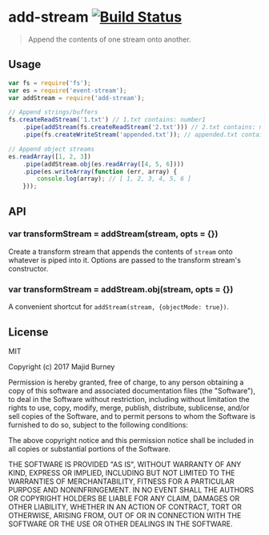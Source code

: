 # add-stream [![Build Status](https://travis-ci.org/wilsonjackson/add-stream.svg?branch=master)](https://travis-ci.org/wilsonjackson/add-stream)

> Append the contents of one stream onto another.

## Usage

```js
var fs = require('fs');
var es = require('event-stream');
var addStream = require('add-stream');

// Append strings/buffers
fs.createReadStream('1.txt') // 1.txt contains: number1
	.pipe(addStream(fs.createReadStream('2.txt'))) // 2.txt contains: number2
	.pipe(fs.createWriteStream('appended.txt')); // appended.txt contains: number1number2

// Append object streams
es.readArray([1, 2, 3])
	.pipe(addStream.obj(es.readArray([4, 5, 6])))
	.pipe(es.writeArray(function (err, array) {
		console.log(array); // [ 1, 2, 3, 4, 5, 6 ]
	}));
```

## API

### var transformStream = addStream(stream, opts = {})

Create a transform stream that appends the contents of `stream` onto whatever
is piped into it. Options are passed to the transform stream's constructor.

### var transformStream = addStream.obj(stream, opts = {})

A convenient shortcut for `addStream(stream, {objectMode: true})`.

## License

MIT

Copyright (c) 2017 Majid Burney

Permission is hereby granted, free of charge, to any person obtaining a copy of this software and associated documentation files (the "Software"), to deal in the Software without restriction, including without limitation the rights to use, copy, modify, merge, publish, distribute, sublicense, and/or sell copies of the Software, and to permit persons to whom the Software is furnished to do so, subject to the following conditions:

The above copyright notice and this permission notice shall be included in all copies or substantial portions of the Software.

THE SOFTWARE IS PROVIDED "AS IS", WITHOUT WARRANTY OF ANY KIND, EXPRESS OR IMPLIED, INCLUDING BUT NOT LIMITED TO THE WARRANTIES OF MERCHANTABILITY, FITNESS FOR A PARTICULAR PURPOSE AND NONINFRINGEMENT. IN NO EVENT SHALL THE AUTHORS OR COPYRIGHT HOLDERS BE LIABLE FOR ANY CLAIM, DAMAGES OR OTHER LIABILITY, WHETHER IN AN ACTION OF CONTRACT, TORT OR OTHERWISE, ARISING FROM, OUT OF OR IN CONNECTION WITH THE SOFTWARE OR THE USE OR OTHER DEALINGS IN THE SOFTWARE.
